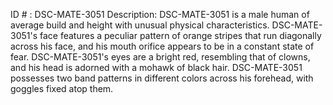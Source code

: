 ID # : DSC-MATE-3051
Description: DSC-MATE-3051 is a male human of average build and height with unusual physical characteristics. DSC-MATE-3051's face features a peculiar pattern of orange stripes that run diagonally across his face, and his mouth orifice appears to be in a constant state of fear. DSC-MATE-3051's eyes are a bright red, resembling that of clowns, and his head is adorned with a mohawk of black hair. DSC-MATE-3051 possesses two band patterns in different colors across his forehead, with goggles fixed atop them.